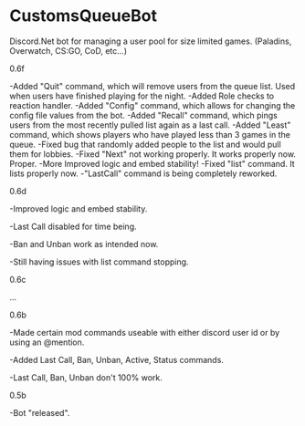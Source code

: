 # CustomsQueueBot
Discord.Net bot for managing a user pool for size limited games. (Paladins, Overwatch,  CS:GO, CoD, etc...)

  0.6f
  
  -Added "Quit" command, which will remove users from the queue list. Used when users have finished playing for the night.
  -Added Role checks to reaction handler.
  -Added "Config" command, which allows for changing the config file values from the bot. 
  -Added "Recall" command, which pings users from the most recently pulled list again as a last call.
  -Added "Least" command, which shows players who have played less than 3 games in the queue.
  -Fixed bug that randomly added people to the list and would pull them for lobbies.
  -Fixed "Next" not working properly. It works properly now. Proper.
  -More Improved logic and embed stability!
  -Fixed "list" command. It lists properly now.
  -"LastCall" command is being completely reworked.

0.6d

-Improved logic and embed stability.

-Last Call disabled for time being.

-Ban and Unban work as intended now.

-Still having issues with list command stopping.



0.6c

...

0.6b

-Made certain mod commands useable with either discord user id or by using an @mention.

-Added Last Call, Ban, Unban, Active, Status commands.

-Last Call, Ban, Unban don't 100% work.

0.5b

-Bot "released".
